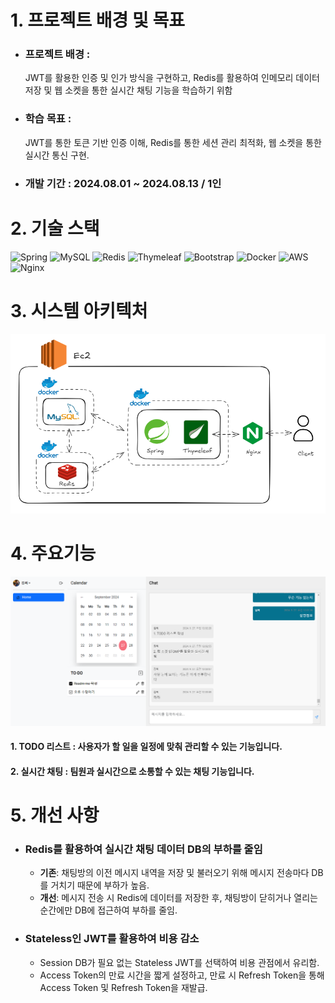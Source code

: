 # 1. 프로젝트 배경 및 목표
- ### 프로젝트 배경 :
  
  JWT를 활용한 인증 및 인가 방식을 구현하고, Redis를 활용하여 인메모리 데이터 저장 및 웹 소켓을 통한 실시간 채팅 기능을 학습하기 위함
  
- ### 학습 목표 :

  JWT를 통한 토큰 기반 인증 이해, Redis를 통한 세션 관리 최적화, 웹 소켓을 통한 실시간 통신 구현.

- ### 개발 기간 : 2024.08.01 ~ 2024.08.13 / 1인


# 2. 기술 스택
![Spring](https://img.shields.io/badge/spring-%236DB33F.svg?style=for-the-badge&logo=spring&logoColor=white)
![MySQL](https://img.shields.io/badge/mysql-4479A1.svg?style=for-the-badge&logo=mysql&logoColor=white)
![Redis](https://img.shields.io/badge/redis-%23DD0031.svg?style=for-the-badge&logo=redis&logoColor=white)
![Thymeleaf](https://img.shields.io/badge/Thymeleaf-%23005C0F.svg?style=for-the-badge&logo=Thymeleaf&logoColor=white)
![Bootstrap](https://img.shields.io/badge/bootstrap-%238511FA.svg?style=for-the-badge&logo=bootstrap&logoColor=white)
![Docker](https://img.shields.io/badge/docker-%230db7ed.svg?style=for-the-badge&logo=docker&logoColor=white)
![AWS](https://img.shields.io/badge/AWS-%23FF9900.svg?style=for-the-badge&logo=amazon-aws&logoColor=white)
![Nginx](https://img.shields.io/badge/nginx-%23009639.svg?style=for-the-badge&logo=nginx&logoColor=white)


# 3. 시스템 아키텍처
![아키텍처](https://github.com/zc149/shared-work/blob/main/%EC%95%84%ED%82%A4%ED%85%8D%EC%B2%98.png)

# 4. 주요기능
![메인화면](https://github.com/zc149/shared-work/blob/main/%EB%A9%94%EC%9D%B8%ED%99%94%EB%A9%B4.png)

#### 1. TODO 리스트 : 사용자가 할 일을 일정에 맞춰 관리할 수 있는 기능입니다.
#### 2. 실시간 채팅 : 팀원과 실시간으로 소통할 수 있는 채팅 기능입니다.

# 5. 개선 사항

- ### Redis를 활용하여 실시간 채팅 데이터 DB의 부하를 줄임
  - **기존**: 채팅방의 이전 메시지 내역을 저장 및 불러오기 위해 메시지 전송마다 DB를 거치기 때문에 부하가 높음.
  - **개선**: 메시지 전송 시 Redis에 데이터를 저장한 후, 채팅방이 닫히거나 열리는 순간에만 DB에 접근하여 부하를 줄임.

- ### Stateless인 JWT를 활용하여 비용 감소
  - Session DB가 필요 없는 Stateless JWT를 선택하여 비용 관점에서 유리함. 
  - Access Token의 만료 시간을 짧게 설정하고, 만료 시 Refresh Token을 통해 Access Token 및 Refresh Token을 재발급.


